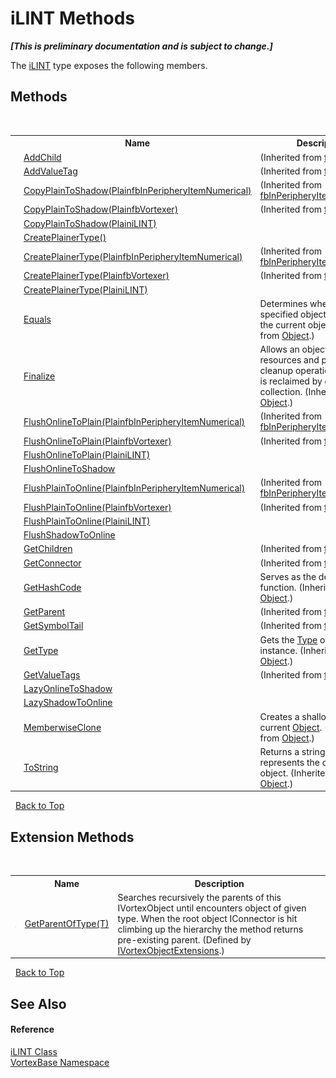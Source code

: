 # iLINT Methods
 _**\[This is preliminary documentation and is subject to change.\]**_

The <a href="T_VortexBase_iLINT.md">iLINT</a> type exposes the following members.


## Methods
&nbsp;<table><tr><th></th><th>Name</th><th>Description</th></tr><tr><td>![Public method](media/pubmethod.gif "Public method")</td><td><a href="M_VortexBase_fbVortexer_AddChild.md">AddChild</a></td><td> (Inherited from <a href="T_VortexBase_fbVortexer.md">fbVortexer</a>.)</td></tr><tr><td>![Public method](media/pubmethod.gif "Public method")</td><td><a href="M_VortexBase_fbVortexer_AddValueTag.md">AddValueTag</a></td><td> (Inherited from <a href="T_VortexBase_fbVortexer.md">fbVortexer</a>.)</td></tr><tr><td>![Public method](media/pubmethod.gif "Public method")</td><td><a href="M_VortexBase_fbInPeripheryItemNumerical_CopyPlainToShadow.md">CopyPlainToShadow(PlainfbInPeripheryItemNumerical)</a></td><td> (Inherited from <a href="T_VortexBase_fbInPeripheryItemNumerical.md">fbInPeripheryItemNumerical</a>.)</td></tr><tr><td>![Public method](media/pubmethod.gif "Public method")</td><td><a href="M_VortexBase_fbVortexer_CopyPlainToShadow.md">CopyPlainToShadow(PlainfbVortexer)</a></td><td> (Inherited from <a href="T_VortexBase_fbVortexer.md">fbVortexer</a>.)</td></tr><tr><td>![Public method](media/pubmethod.gif "Public method")</td><td><a href="M_VortexBase_iLINT_CopyPlainToShadow.md">CopyPlainToShadow(PlainiLINT)</a></td><td /></tr><tr><td>![Public method](media/pubmethod.gif "Public method")</td><td><a href="M_VortexBase_iLINT_CreatePlainerType.md">CreatePlainerType()</a></td><td /></tr><tr><td>![Protected method](media/protmethod.gif "Protected method")</td><td><a href="M_VortexBase_fbInPeripheryItemNumerical_CreatePlainerType_1.md">CreatePlainerType(PlainfbInPeripheryItemNumerical)</a></td><td> (Inherited from <a href="T_VortexBase_fbInPeripheryItemNumerical.md">fbInPeripheryItemNumerical</a>.)</td></tr><tr><td>![Protected method](media/protmethod.gif "Protected method")</td><td><a href="M_VortexBase_fbVortexer_CreatePlainerType_1.md">CreatePlainerType(PlainfbVortexer)</a></td><td> (Inherited from <a href="T_VortexBase_fbVortexer.md">fbVortexer</a>.)</td></tr><tr><td>![Protected method](media/protmethod.gif "Protected method")</td><td><a href="M_VortexBase_iLINT_CreatePlainerType_1.md">CreatePlainerType(PlainiLINT)</a></td><td /></tr><tr><td>![Public method](media/pubmethod.gif "Public method")</td><td><a href="https://docs.microsoft.com/dotnet/api/system.object.equals#System_Object_Equals_System_Object_" target="_blank">Equals</a></td><td>
Determines whether the specified object is equal to the current object.
 (Inherited from <a href="https://docs.microsoft.com/dotnet/api/system.object" target="_blank">Object</a>.)</td></tr><tr><td>![Protected method](media/protmethod.gif "Protected method")</td><td><a href="https://docs.microsoft.com/dotnet/api/system.object.finalize#System_Object_Finalize" target="_blank">Finalize</a></td><td>
Allows an object to try to free resources and perform other cleanup operations before it is reclaimed by garbage collection.
 (Inherited from <a href="https://docs.microsoft.com/dotnet/api/system.object" target="_blank">Object</a>.)</td></tr><tr><td>![Public method](media/pubmethod.gif "Public method")</td><td><a href="M_VortexBase_fbInPeripheryItemNumerical_FlushOnlineToPlain.md">FlushOnlineToPlain(PlainfbInPeripheryItemNumerical)</a></td><td> (Inherited from <a href="T_VortexBase_fbInPeripheryItemNumerical.md">fbInPeripheryItemNumerical</a>.)</td></tr><tr><td>![Public method](media/pubmethod.gif "Public method")</td><td><a href="M_VortexBase_fbVortexer_FlushOnlineToPlain.md">FlushOnlineToPlain(PlainfbVortexer)</a></td><td> (Inherited from <a href="T_VortexBase_fbVortexer.md">fbVortexer</a>.)</td></tr><tr><td>![Public method](media/pubmethod.gif "Public method")</td><td><a href="M_VortexBase_iLINT_FlushOnlineToPlain.md">FlushOnlineToPlain(PlainiLINT)</a></td><td /></tr><tr><td>![Public method](media/pubmethod.gif "Public method")</td><td><a href="M_VortexBase_iLINT_FlushOnlineToShadow.md">FlushOnlineToShadow</a></td><td /></tr><tr><td>![Public method](media/pubmethod.gif "Public method")</td><td><a href="M_VortexBase_fbInPeripheryItemNumerical_FlushPlainToOnline.md">FlushPlainToOnline(PlainfbInPeripheryItemNumerical)</a></td><td> (Inherited from <a href="T_VortexBase_fbInPeripheryItemNumerical.md">fbInPeripheryItemNumerical</a>.)</td></tr><tr><td>![Public method](media/pubmethod.gif "Public method")</td><td><a href="M_VortexBase_fbVortexer_FlushPlainToOnline.md">FlushPlainToOnline(PlainfbVortexer)</a></td><td> (Inherited from <a href="T_VortexBase_fbVortexer.md">fbVortexer</a>.)</td></tr><tr><td>![Public method](media/pubmethod.gif "Public method")</td><td><a href="M_VortexBase_iLINT_FlushPlainToOnline.md">FlushPlainToOnline(PlainiLINT)</a></td><td /></tr><tr><td>![Public method](media/pubmethod.gif "Public method")</td><td><a href="M_VortexBase_iLINT_FlushShadowToOnline.md">FlushShadowToOnline</a></td><td /></tr><tr><td>![Public method](media/pubmethod.gif "Public method")</td><td><a href="M_VortexBase_fbVortexer_GetChildren.md">GetChildren</a></td><td> (Inherited from <a href="T_VortexBase_fbVortexer.md">fbVortexer</a>.)</td></tr><tr><td>![Public method](media/pubmethod.gif "Public method")</td><td><a href="M_VortexBase_fbVortexer_GetConnector.md">GetConnector</a></td><td> (Inherited from <a href="T_VortexBase_fbVortexer.md">fbVortexer</a>.)</td></tr><tr><td>![Public method](media/pubmethod.gif "Public method")</td><td><a href="https://docs.microsoft.com/dotnet/api/system.object.gethashcode#System_Object_GetHashCode" target="_blank">GetHashCode</a></td><td>
Serves as the default hash function.
 (Inherited from <a href="https://docs.microsoft.com/dotnet/api/system.object" target="_blank">Object</a>.)</td></tr><tr><td>![Public method](media/pubmethod.gif "Public method")</td><td><a href="M_VortexBase_fbVortexer_GetParent.md">GetParent</a></td><td> (Inherited from <a href="T_VortexBase_fbVortexer.md">fbVortexer</a>.)</td></tr><tr><td>![Public method](media/pubmethod.gif "Public method")</td><td><a href="M_VortexBase_fbVortexer_GetSymbolTail.md">GetSymbolTail</a></td><td> (Inherited from <a href="T_VortexBase_fbVortexer.md">fbVortexer</a>.)</td></tr><tr><td>![Public method](media/pubmethod.gif "Public method")</td><td><a href="https://docs.microsoft.com/dotnet/api/system.object.gettype#System_Object_GetType" target="_blank">GetType</a></td><td>
Gets the <a href="https://docs.microsoft.com/dotnet/api/system.type" target="_blank">Type</a> of the current instance.
 (Inherited from <a href="https://docs.microsoft.com/dotnet/api/system.object" target="_blank">Object</a>.)</td></tr><tr><td>![Public method](media/pubmethod.gif "Public method")</td><td><a href="M_VortexBase_fbVortexer_GetValueTags.md">GetValueTags</a></td><td> (Inherited from <a href="T_VortexBase_fbVortexer.md">fbVortexer</a>.)</td></tr><tr><td>![Public method](media/pubmethod.gif "Public method")</td><td><a href="M_VortexBase_iLINT_LazyOnlineToShadow.md">LazyOnlineToShadow</a></td><td /></tr><tr><td>![Public method](media/pubmethod.gif "Public method")</td><td><a href="M_VortexBase_iLINT_LazyShadowToOnline.md">LazyShadowToOnline</a></td><td /></tr><tr><td>![Protected method](media/protmethod.gif "Protected method")</td><td><a href="https://docs.microsoft.com/dotnet/api/system.object.memberwiseclone#System_Object_MemberwiseClone" target="_blank">MemberwiseClone</a></td><td>
Creates a shallow copy of the current <a href="https://docs.microsoft.com/dotnet/api/system.object" target="_blank">Object</a>.
 (Inherited from <a href="https://docs.microsoft.com/dotnet/api/system.object" target="_blank">Object</a>.)</td></tr><tr><td>![Public method](media/pubmethod.gif "Public method")</td><td><a href="https://docs.microsoft.com/dotnet/api/system.object.tostring#System_Object_ToString" target="_blank">ToString</a></td><td>
Returns a string that represents the current object.
 (Inherited from <a href="https://docs.microsoft.com/dotnet/api/system.object" target="_blank">Object</a>.)</td></tr></table>&nbsp;
<a href="#ilint-methods">Back to Top</a>

## Extension Methods
&nbsp;<table><tr><th></th><th>Name</th><th>Description</th></tr><tr><td>![Public Extension Method](media/pubextension.gif "Public Extension Method")</td><td><a href="M_VortexBase_Extensions_IVortexObjectExtensions_GetParentOfType__1.md">GetParentOfType(T)</a></td><td>
Searches recursively the parents of this IVortexObject until encounters object of given type. When the root object IConnector is hit climbing up the hierarchy the method returns pre-existing parent.
 (Defined by <a href="T_VortexBase_Extensions_IVortexObjectExtensions.md">IVortexObjectExtensions</a>.)</td></tr></table>&nbsp;
<a href="#ilint-methods">Back to Top</a>

## See Also


#### Reference
<a href="T_VortexBase_iLINT.md">iLINT Class</a><br /><a href="N_VortexBase.md">VortexBase Namespace</a><br />